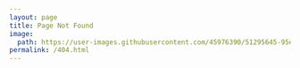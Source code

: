 ```yaml
---
layout: page
title: Page Not Found
image:
  path: https://user-images.githubusercontent.com/45976390/51295645-95ecb000-19e6-11e9-8172-5b254193a828.png
permalink: /404.html
---
```

